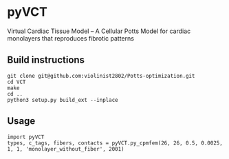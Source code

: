 # pyVCT
Virtual Cardiac Tissue Model – A Cellular Potts Model for cardiac monolayers that reproduces fibrotic patterns

## Build instructions
`git clone git@github.com:violinist2802/Potts-optimization.git`  
`cd VCT`  
`make`  
`cd ..`  
`python3 setup.py build_ext --inplace`    
## Usage
`import pyVCT`  
`types, c_tags, fibers, contacts = pyVCT.py_cpmfem(26, 26, 0.5, 0.0025, 1, 1, 'monolayer_without_fiber', 2001)`
